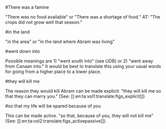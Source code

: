 #There was a famine

"There was no food available" or "There was a shortage of food." AT: "The crops did not grow well that season."

#in the land

"in the area" or "in the land where Abram was living"

#went down into

Possible meanings are 1) "went south into" (see UDB) or 2) "went away from Canaan into." It would be best to translate this using your usual words for going from a higher place to a lower place.

#they will kill me

The reason they would kill Abram can be made explicit: "they will kill me so that they can marry you." (See: [[:en:ta:vol1:translate:figs_explicit]])

#so that my life will be spared because of you

This can be made active. "so that, because of you, they will not kill me" (See: [[:en:ta:vol2:translate:figs_activepassive]])